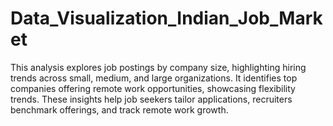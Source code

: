 # Data_Visualization_Indian_Job_Market
This analysis explores job postings by company size, highlighting hiring trends across small, medium, and large organizations. It identifies top companies offering remote work opportunities, showcasing flexibility trends. These insights help job seekers tailor applications, recruiters benchmark offerings, and track remote work growth.
